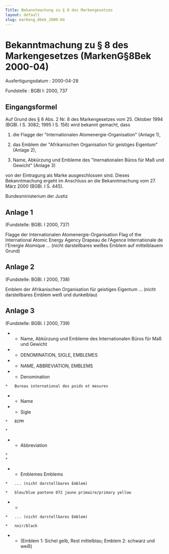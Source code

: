 ```yaml
---
Title: Bekanntmachung zu § 8 des Markengesetzes
layout: default
slug: markeng_8bek_2000-04
---
```


# Bekanntmachung zu § 8 des Markengesetzes (MarkenG§8Bek 2000-04)

Ausfertigungsdatum
:   2000-04-28

Fundstelle
:   BGBl I: 2000, 737



## Eingangsformel

Auf Grund des § 8 Abs. 2 Nr. 8 des Markengesetzes vom 25. Oktober 1994
(BGBl. I S. 3082; 1995 I S. 156) wird bekannt gemacht, dass

1.  die Flagge der "Internationalen Atomenergie-Organisation" (Anlage 1),


2.  das Emblem der "Afrikanischen Organisation für geistiges Eigentum"
    (Anlage 2),


3.  Name, Abkürzung und Embleme des "Inernationalen Büros für Maß und
    Gewicht" (Anlage 3)



von der Eintragung als Marke ausgeschlossen sind.
Dieses Bekanntmachung ergeht im Anschluss an die Bekanntmachung vom
27\. März 2000 (BGBl. I S. 445).

Bundesministerium der Justiz


## Anlage 1

(Fundstelle: BGBl. I 2000, 737)

Flagge der Internationalen Atomenergie-Organisation
Flag of the International Atomic Energy Agency
Drapeau de l'Agence Internationale de l'Energie Atomique
... (nicht darstellbares weißes Emblem auf mittelblauem Grund)


## Anlage 2

(Fundstelle: BGBl. I 2000, 738)

Emblem der Afrikanischen Organisation für geistiges Eigentum
... (nicht darstellbares Emblem weiß und dunkelblau)


## Anlage 3

(Fundstelle: BGBl. I 2000, 739)

*    *   Name, Abkürzung und Embleme des Internationalen Büros für Maß und
        Gewicht


*    *   DENOMINATION, SIGLE, EMBLEMES


*    *   NAME, ABBREVIATION, EMBLEMS


*    *   Denomination

    *   Bureau international des poids et mesures


*    *   Name


*    *   Sigle

    *   BIPM

    *

*    *   Abbreviation

    *
    *

*    *   Emblemes Emblems

    *   ... (nicht darstellbares Emblem)

    *   bleu/blue pantone 072 jaune primaire/primary yellow


*    *
    *   ... (nicht darstellbares Emblem)

    *   noir/black


*    *   (Emblem 1: Sichel gelb, Rest mittelblau; Emblem 2: schwarz und weiß)




